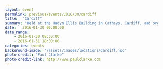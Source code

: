 ```yaml
---
layout: event
permalink: previous/events/2016/30/cardiff
title:  "Cardiff"
summary: "Held at the Hadyn Ellis Building in Cathays, Cardiff, and organised by Dr Anne-Marie Cunningham."
date:   2016-01-30 00:00:00
date_range:
    - 2016-01-30 08:30:00
    - 2016-01-31 18:00:00
categories: events
background-image: "/assets/images/locations/Cardiff.jpg"
photo-credit: "Paul Clarke"
photo-credit-link: http://www.paulclarke.com
---
```

